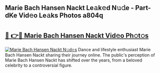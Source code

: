 ## Marie Bach Hansen Nackt Le𝚊k𝚎d N𝚞𝚍e - Part-dKe Vid𝚎o Le𝚊ks Photos a804q

# <h2><a href="http://fb6zo4.evod.top/?m=Marie+Bach+Hansen+Nackt">🔗 👉🔴 Marie Bach Hansen Nackt Vid𝚎o Ph𝚘t𝚘s</a></h2>

[![Marie Bach Hansen Nackt N𝚞d𝚎s](https://i.imgur.com/8V9OHl7.gif)](http://fb6zo4.evod.top/?m=Marie+Bach+Hansen+Nackt)
Dance and lifestyle enthusiast Marie Bach Hansen Nackt sharing their journey online. The public's perception of Marie Bach Hansen Nackt has shifted over the years, from a beloved celebrity to a controversial figure. 
